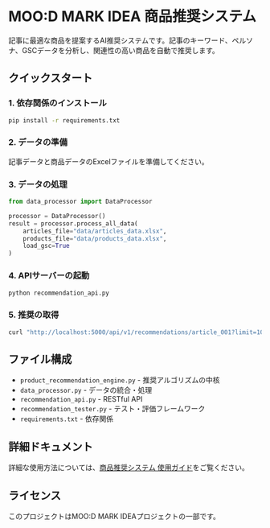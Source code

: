 # MOO:D MARK IDEA 商品推奨システム

記事に最適な商品を提案するAI推奨システムです。記事のキーワード、ペルソナ、GSCデータを分析し、関連性の高い商品を自動で推奨します。

## クイックスタート

### 1. 依存関係のインストール

```bash
pip install -r requirements.txt
```

### 2. データの準備

記事データと商品データのExcelファイルを準備してください。

### 3. データの処理

```python
from data_processor import DataProcessor

processor = DataProcessor()
result = processor.process_all_data(
    articles_file="data/articles_data.xlsx",
    products_file="data/products_data.xlsx",
    load_gsc=True
)
```

### 4. APIサーバーの起動

```bash
python recommendation_api.py
```

### 5. 推奨の取得

```bash
curl "http://localhost:5000/api/v1/recommendations/article_001?limit=10"
```

## ファイル構成

- `product_recommendation_engine.py` - 推奨アルゴリズムの中核
- `data_processor.py` - データの統合・処理
- `recommendation_api.py` - RESTful API
- `recommendation_tester.py` - テスト・評価フレームワーク
- `requirements.txt` - 依存関係

## 詳細ドキュメント

詳細な使用方法については、[商品推奨システム 使用ガイド](../../docs/ai/product_recommendation_system_guide.md)をご覧ください。

## ライセンス

このプロジェクトはMOO:D MARK IDEAプロジェクトの一部です。
